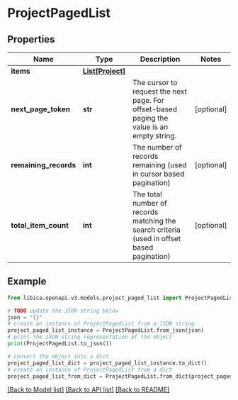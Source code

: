 # ProjectPagedList


## Properties

Name | Type | Description | Notes
------------ | ------------- | ------------- | -------------
**items** | [**List[Project]**](Project.md) |  | 
**next_page_token** | **str** | The cursor to request the next page. For offset-based paging the value is an empty string. | [optional] 
**remaining_records** | **int** | The number of records remaining (used in cursor based pagination) | [optional] 
**total_item_count** | **int** | The total number of records matching the search criteria (used in offset based pagination) | [optional] 

## Example

```python
from libica.openapi.v3.models.project_paged_list import ProjectPagedList

# TODO update the JSON string below
json = "{}"
# create an instance of ProjectPagedList from a JSON string
project_paged_list_instance = ProjectPagedList.from_json(json)
# print the JSON string representation of the object
print(ProjectPagedList.to_json())

# convert the object into a dict
project_paged_list_dict = project_paged_list_instance.to_dict()
# create an instance of ProjectPagedList from a dict
project_paged_list_from_dict = ProjectPagedList.from_dict(project_paged_list_dict)
```
[[Back to Model list]](../README.md#documentation-for-models) [[Back to API list]](../README.md#documentation-for-api-endpoints) [[Back to README]](../README.md)


